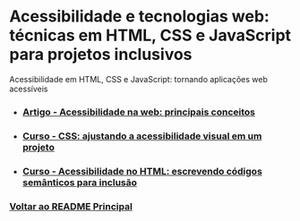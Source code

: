 # Acessibilidade e tecnologias web: técnicas em HTML, CSS e JavaScript para projetos inclusivos

Acessibilidade em HTML, CSS e JavaScript: tornando aplicações web acessíveis

- ### [Artigo - Acessibilidade na web: principais conceitos](./acessibilidade-web_principaisConceitos.md)

- ### [Curso - CSS: ajustando a acessibilidade visual em um projeto](./CSS_acessibilidadeVisual/menu.md)

- ### [Curso - Acessibilidade no HTML: escrevendo códigos semânticos para inclusão](./Acessibilidade-HTML/menu.md)

### [Voltar ao README Principal](../README.md)
